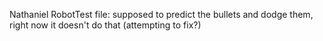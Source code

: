 Nathaniel RobotTest file: supposed to predict the bullets and dodge them, right now it doesn't do that (attempting to fix?)
